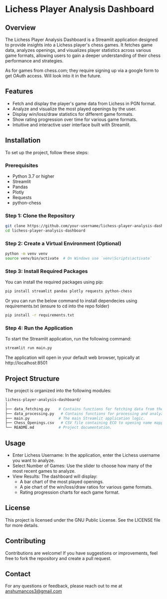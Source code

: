 # Lichess Player Analysis Dashboard

## Overview

The Lichess Player Analysis Dashboard is a Streamlit application designed to provide insights into a Lichess player's chess games. It fetches game data, analyzes openings, and visualizes player statistics across various game formats, allowing users to gain a deeper understanding of their chess performance and strategies.

As for games from chess.com; they require signing up via a google form to get OAuth access. Will look into it in the future.
## Features

- Fetch and display the player's game data from Lichess in PGN format.
- Analyze and visualize the most played openings by the user.
- Display win/loss/draw statistics for different game formats.
- Show rating progression over time for various game formats.
- Intuitive and interactive user interface built with Streamlit.

## Installation

To set up the project, follow these steps:

### Prerequisites

- Python 3.7 or higher
- Streamlit
- Pandas
- Plotly
- Requests
- python-chess

### Step 1: Clone the Repository

```bash
git clone https://github.com/your-username/lichess-player-analysis-dashboard.git
cd lichess-player-analysis-dashboard
```
### Step 2: Create a Virtual Environment (Optional)

```bash
python -m venv venv
source venv/bin/activate  # On Windows use `venv\Scripts\activate`
```

### Step 3: Install Required Packages
You can install the required packages using pip:

```bash
pip install streamlit pandas plotly requests python-chess
```
Or you can run the below command to install dependecies using requirements.txt (ensure to cd into the repo folder)

```bash
pip install -r requirements.txt
```
### Step 4: Run the Application
To start the Streamlit application, run the following command:

```bash
streamlit run main.py
```
The application will open in your default web browser, typically at http://localhost:8501

## Project Structure
The project is organized into the following modules:
```graphql
lichess-player-analysis-dashboard/
│
├── data_fetching.py    # Contains functions for fetching data from the Lichess API.
├── data_processing.py   # Contains functions for processing and analyzing game data.
├── main.py             # The main Streamlit application logic.
├── Chess_Openings.csv   # CSV file containing ECO to opening name mappings.
└── README.md           # Project documentation.
```

## Usage
 - Enter Lichess Username: In the application, enter the Lichess username you want to analyze.
 - Select Number of Games: Use the slider to choose how many of the most recent games to analyze.
 - View Results: The dashboard will display:
   - A bar chart of the most played openings.
   - A pie chart of the win/loss/draw ratios for various game formats.
   - Rating progression charts for each game format.

## License
This project is licensed under the GNU Public License. See the LICENSE file for more details.

## Contributing
Contributions are welcome! If you have suggestions or improvements, feel free to fork the repository and create a pull request.

## Contact
For any questions or feedback, please reach out to me at anshumancos3@gmail.com

